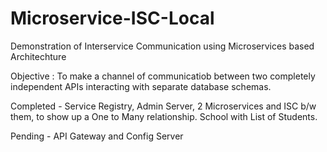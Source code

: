 # Microservice-ISC-Local
Demonstration of Interservice Communication using Microservices based Architechture

Objective : To make a channel of communicatiob between two completely independent APIs interacting with separate database schemas.

Completed - Service Registry, Admin Server, 2 Microservices and ISC b/w them, to show up a One to Many relationship. School with List of Students.

Pending - API Gateway and Config Server
